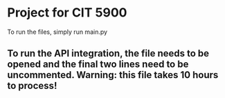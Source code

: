 # Project for CIT 5900

To run the files, simply run main.py

## To run the API integration, the file needs to be opened and the final two lines need to be uncommented. Warning: this file takes 10 hours to process!
